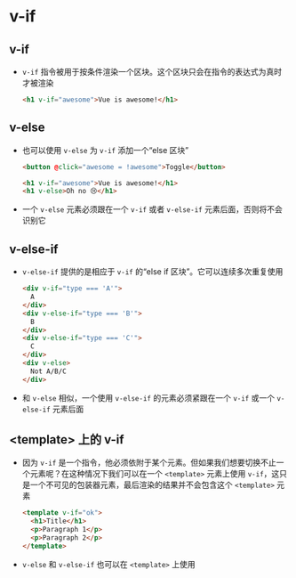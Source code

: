 # v-if

## v-if

*   `v-if` 指令被用于按条件渲染一个区块。这个区块只会在指令的表达式为真时才被渲染

    ```html
    <h1 v-if="awesome">Vue is awesome!</h1>
    ```

## v-else

*   也可以使用 `v-else` 为 `v-if` 添加一个“else 区块”

    ```html
    <button @click="awesome = !awesome">Toggle</button>

    <h1 v-if="awesome">Vue is awesome!</h1>
    <h1 v-else>Oh no 😢</h1>
    ```

*   一个 `v-else` 元素必须跟在一个 `v-if` 或者 `v-else-if` 元素后面，否则将不会识别它

## v-else-if

*   `v-else-if` 提供的是相应于 `v-if` 的“else if 区块”。它可以连续多次重复使用

    ```html
    <div v-if="type === 'A'">
      A
    </div>
    <div v-else-if="type === 'B'">
      B
    </div>
    <div v-else-if="type === 'C'">
      C
    </div>
    <div v-else>
      Not A/B/C
    </div>
    ```

*   和 `v-else` 相似，一个使用 `v-else-if` 的元素必须紧跟在一个 `v-if` 或一个 `v-else-if` 元素后面

## \<template> 上的 v-if

*   因为 `v-if` 是一个指令，他必须依附于某个元素。但如果我们想要切换不止一个元素呢？在这种情况下我们可以在一个 `<template>` 元素上使用 `v-if`，这只是一个不可见的包装器元素，最后渲染的结果并不会包含这个 `<template>` 元素

    ```html
    <template v-if="ok">
      <h1>Title</h1>
      <p>Paragraph 1</p>
      <p>Paragraph 2</p>
    </template>
    ```

*   `v-else` 和 `v-else-if` 也可以在 `<template>` 上使用
